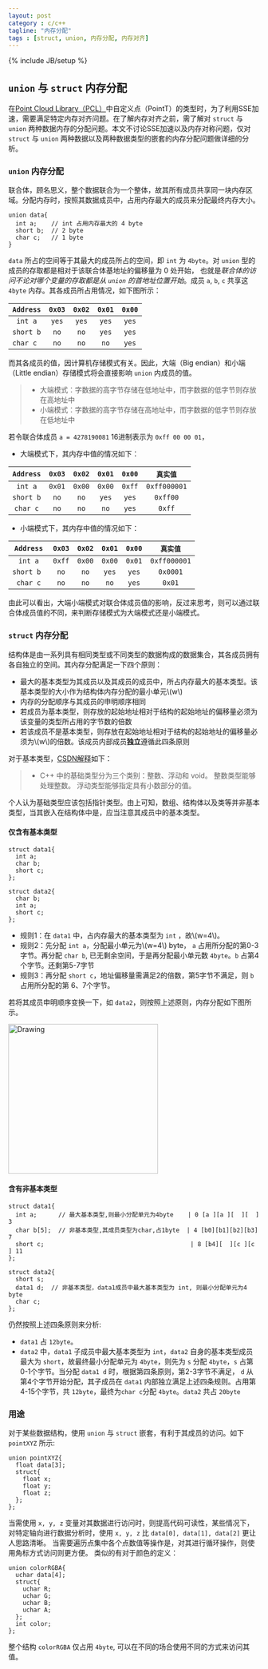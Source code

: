 ```yaml
---
layout: post
category : c/c++
tagline: "内存分配"
tags : [struct, union, 内存分配, 内存对齐]
---
```

{% include JB/setup %}
<script type="text/javascript"
   src="http://cdn.mathjax.org/mathjax/latest/MathJax.js?config=TeX-AMS-MML_HTMLorMML">
</script>

## `union` 与 `struct` 内存分配
在[Point Cloud Library（PCL）](http://pointclouds.org/documentation/tutorials/adding_custom_ptype.php)中自定义点（PointT）的类型时，为了利用SSE加速，需要满足特定内存对齐问题。在了解内存对齐之前，需了解对 `struct` 与 `union` 两种数据内存的分配问题。本文不讨论SSE加速以及内存对称问题，仅对 `struct` 与 `union` 两种数据以及两种数据类型的嵌套的内存分配问题做详细的分析。

### `union` 内存分配
联合体，顾名思义，整个数据联合为一个整体，故其所有成员共享同一块内存区域。分配内存时，按照其数据成员中，占用内存最大的成员来分配最终内存大小。
	

    union data{
      int a;    // int 占用内存最大的 4 byte
      short b;  // 2 byte
      char c;   // 1 byte
    }

	
`data` 所占的空间等于其最大的成员所占的空间，即 `int` 为 `4byte`。对 `union` 型的成员的存取都是相对于该联合体基地址的偏移量为 0 处开始， 也就是*联合体的访问不论对哪个变量的存取都是从 `union` 的首地址位置开始*。成员 `a`, `b`, `c` 共享这 `4byte` 内存。其各成员所占用情况，如下图所示：

| `Address` | `0x03` | `0x02` | `0x01` | `0x00` |
|:---:|:----:|:----:|:----:|:----:|
| `int a`  |  `yes` |  `yes` |  `yes` |  `yes` |
| `short b`  | `no`  |  `no` |  `yes` |  `yes` |
| `char c ` |  `no` |  `no` |  `no` |  `yes` |

而其各成员的值，因计算机存储模式有关。因此，大端（Big endian）和小端（Little endian）存储模式将会直接影响 `union` 内成员的值。

> - 大端模式：字数据的高字节存储在低地址中，而字数据的低字节则存放在高地址中
> - 小端模式：字数据的高字节存储在高地址中，而字数据的低字节则存放在低地址中

若令联合体成员 `a = 4278190081` 16进制表示为 `0xff 00 00 01`，
- 大端模式下，其内存中值的情况如下：

| `Address` | `0x03` | `0x02` | `0x01` | `0x00` | `真实值` |
|:---:|:----:|:----:|:----:|:----:|:----:|
| `int a`  |  `0x01` |  `0x00` |  `0x00` |  `0xff` |  `0xff000001` |
| `short b`  | `no`  |  `no` |  `yes` |  `yes` |  `0xff00` |
| `char c`  |  `no` |  `no` |  `no` |  `yes` |  `0xff` |

- 小端模式下，其内存中值的情况如下：

| `Address` | `0x03` | `0x02` | `0x01` | `0x00` | `真实值` |
|:---:|:----:|:----:|:----:|:----:|:----:|
| `int a`  |  `0xff` |  `0x00` |  `0x00` |  `0x01` |  `0xff000001` |
| `short b ` | `no`  |  `no` |  `yes` |  `yes` |  `0x0001` |
| `char c`  |  `no` |  `no` |  `no` |  `yes` |  `0x01` |

由此可以看出，大端小端模式对联合体成员值的影响，反过来思考，则可以通过联合体成员值的不同，来判断存储模式为大端模式还是小端模式。

### `struct` 内存分配
结构体是由一系列具有相同类型或不同类型的数据构成的数据集合，其各成员拥有各自独立的空间。其内存分配满足一下四个原则：

- 最大的基本类型为其成员以及其成员的成员中，所占内存最大的基本类型。该基本类型的大小作为结构体内存分配的最小单元\\(w\\)
- 内存的分配顺序与其成员的申明顺序相同
- 若成员为基本类型，则存放的起始地址相对于结构的起始地址的偏移量必须为该变量的类型所占用的字节数的倍数
- 若该成员不是基本类型，则存放在起始地址相对于结构的起始地址的偏移量必须为\\(w\\)的倍数。该成员内部成员**独立**遵循此四条原则

对于基本类型，[CSDN解释](http://msdn.microsoft.com/zh-cn/library/cc953fe1.aspx)如下：

> - C++ 中的基础类型分为三个类别：整数、浮动和 void。 整数类型能够处理整数。 浮动类型能够指定具有小数部分的值。

个人认为基础类型应该包括指针类型。由上可知，数组、结构体以及类等并非基本类型，当其嵌入在结构体中是，应当注意其成员中的基本类型。

#### 仅含有基本类型

    struct data1{
      int a;
      char b;
      short c;
    };

    struct data2{
      char b;	
      int a;  
      short c;
    };


- 规则1：在 `data1` 中，占内存最大的基本类型为 `int` ，故\\(w=4\\)。
- 规则2：先分配 `int a`，分配最小单元为\\(w=4\\) byte， `a` 占用所分配的第0-3字节。再分配 `char b`, 已无剩余空间，于是再分配最小单元数 `4byte`。`b` 占第4个字节。还剩第5-7字节
- 规则3：再分配 `short c`，地址偏移量需满足2的倍数，第5字节不满足，则 `b` 占用所分配的第 6、7个字节。


若将其成员申明顺序变换一下，如 `data2`，则按照上述原则，内存分配如下图所示。


<img class="aligncenter" src="{{BASE_PATH}}/assets/img/mem.jpg" alt="Drawing" style="width: 300px;" align="center"/>

#### 含有非基本类型

    struct data1{
      int a;      // 最大基本类型,则最小分配单元为4byte    | 0 [a ][a ][  ][  ] 3
      char b[5];  // 非基本类型,其成员类型为char,占1byte  | 4 [b0][b1][b2][b3] 7
      short c;                                         | 8 [b4][  ][c ][c ] 11
    };

    struct data2{
      short s;
      data1 d;  // 非基本类型，data1成员中最大基本类型为 int, 则最小分配单元为4 byte
      char c; 
    };

	
仍然按照上述四条原则来分析:

- `data1` 占 `12byte`。
- `data2` 中，`data1` 子成员中最大基本类型为 `int`，`data2`  自身的基本类型成员最大为 `short`，故最终最小分配单元为 `4byte`，则先为 `s` 分配 `4byte`，`s` 占第0-1个字节。当分配 `data1 d` 时，根据第四条原则，第2-3字节不满足， `d` 从第4个字节开始分配，其子成员在 `data1` 内部独立满足上述四条规则。占用第4-15个字节，共 `12byte`，最终为`char c`分配 `4byte`。`data2` 共占 `20byte`  

### 用途

对于某些数据结构，使用 `union` 与 `struct` 嵌套，有利于其成员的访问。如下 `pointXYZ` 所示:

    union pointXYZ{
      float data[3];
      struct{
        float x;
        float y;
        float z;
      };
    };

当需使用 `x, y, z` 变量对其数据进行访问时，则提高代码可读性，某些情况下，对特定轴向进行数据分析时，使用 `x, y, z` 比 `data[0], data[1], data[2]` 更让人思路清晰。 当需要遍历点集中各个点数值等操作是，对其进行循环操作，则使用角标方式访问则更方便。 类似的有对于颜色的定义：

    union colorRGBA{
      uchar data[4];
      struct{
        uchar R;
        uchar G;
        uchar B;
        uchar A;
      };
      int color;
    };

整个结构 `colorRGBA` 仅占用 `4byte`, 可以在不同的场合使用不同的方式来访问其值。
